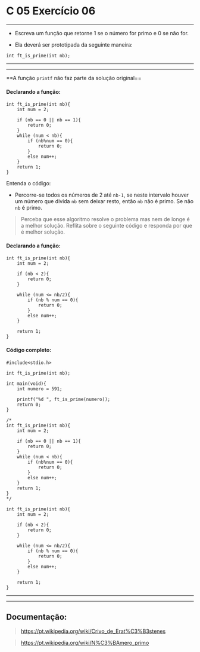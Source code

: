 # C 05 Exercício 06

---

- Escreva um função que retorne 1 se o número for primo e 0 se não for.

- Ela deverá ser prototipada da seguinte maneira:	
```
int ft_is_prime(int nb);
```

---
---

==A função `printf` não faz parte da solução original==

#### Declarando a função:
    int ft_is_prime(int nb){
        int num = 2;

        if (nb == 0 || nb == 1){
            return 0;
        }
        while (num < nb){
            if (nb%num == 0){
                return 0;
            }
            else num++;
        }
        return 1;
    }

Entenda o código:
- Percorre-se todos os números de 2 até `nb-1`, se neste intervalo houver um número que divida `nb` sem deixar resto, então `nb` não é primo. Se não `nb` é primo.
>   Perceba que esse algoritmo resolve o problema mas nem de longe é a melhor solução. Reflita sobre o seguinte código e responda por que é melhor solução.

#### Declarando a função:
    int ft_is_prime(int nb){
        int num = 2;

        if (nb < 2){
            return 0;
        }

        while (num <= nb/2){
            if (nb % num == 0){
                return 0;
            }
            else num++;
        }

        return 1;
    }

#### Código completo:
    #include<stdio.h>

    int ft_is_prime(int nb);

    int main(void){
        int numero = 591;

        printf("%d ", ft_is_prime(numero));
        return 0;
    }

    /*
    int ft_is_prime(int nb){
        int num = 2;

        if (nb == 0 || nb == 1){
            return 0;
        }
        while (num < nb){
            if (nb%num == 0){
                return 0;
            }
            else num++;
        }
        return 1;
    }
    */

    int ft_is_prime(int nb){
        int num = 2;

        if (nb < 2){
            return 0;
        }

        while (num <= nb/2){
            if (nb % num == 0){
                return 0;
            }
            else num++;
        }

        return 1;
    }

---
---

## Documentação:

> https://pt.wikipedia.org/wiki/Crivo_de_Erat%C3%B3stenes

> https://pt.wikipedia.org/wiki/N%C3%BAmero_primo
